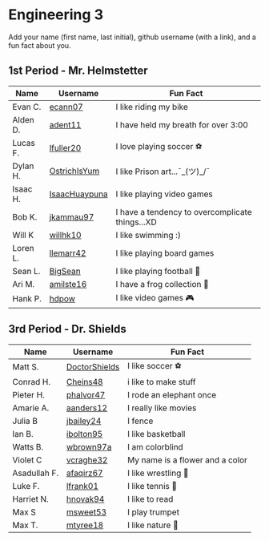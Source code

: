 # Engineering 3

Add your name (first name, last initial), github username (with a link), and a fun fact about you.

## 1st Period - Mr. Helmstetter
Name | Username | Fun Fact
--- | --- | ---
Evan C.|[ecann07](https://github.com/ecann07)| I like riding my bike 
Alden D. | [adent11](https://github.com/adent11) | I have held my breath for over 3:00
Lucas F. | [lfuller20](https://github.com/lfuller20) | I love playing soccer :soccer:
Dylan H. | [OstrichIsYum](https://github.com/OstichIsYum) | I like Prison art...¯\_(ツ)_/¯ 
Isaac H. |[IsaacHuaypuna](https://github.com/isaacHuaypuna) | I like playing video games
Bob K. |[jkammau97](https://github.com/jkammau97)| I have a tendency to overcomplicate things...XD
Will K | [willhk10](https://github.com/willhk10) | I like swimming :)
Loren L. | [llemarr42](https://github.com/llemarr42) | I like playing board games
Sean L. | [BigSean](https://github.com/slynch66) | I like playing football :football:
Ari M.  | [amilste16](https://github.com/amilste16) | I have a frog collection :frog:
Hank P. | [hdpow](https://github.com/hdpow) | I like video games :video_game:

## 3rd Period - Dr. Shields
Name | Username | Fun Fact
--- | --- | ---
Matt S. | [DoctorShields](https://github.com/DoctorShields) | I like soccer :soccer:
Conrad H.  | [Cheins48](https://github.com/Cheins48) | i like to make stuff 
Pieter H. | [phalvor47](https://github.com/phalvor47) | I rode an elephant once
Amarie A. | [aanders12](https://github.com/aanders12) | I really like movies
Julia B | [jbailey24](https://github.com/jbailey24) | I fence
Ian B. | [ibolton95](https://github.com/ibolton95) | I like basketball
Watts B. | [wbrown97a](https://github.com/wbrown97a) | I am colorblind 
Violet C | [vcraghe32](https://github.com/vcraghe32)| My name is a flower and a color
Asadullah F. |[afaqirz67](https://github.com/afaqirz67)  | I like wrestling :wrestling:
Luke F. | [lfrank01](https://github.com/lfrank01) | I like tennis :tennis:
Harriet N. | [hnovak94](https://github.com/hnovak94) | I like to read
Max S | [msweet53](https://github.com/msweet53)| I play trumpet
Max T. | [mtyree18](https://github.com/mtyree18) | I like nature :palm_tree:

